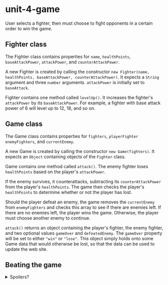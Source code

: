 # unit-4-game
User selects a fighter, then must choose to fight opponents in a certain order to win the game.

## Fighter class
The Fighter class contains properties for `name`, `healthPoints`, `baseAttackPower`, `attackPower`, and `counterAttackPower`.

A new Fighter is created by calling the constructor `new Fighter(name, healthPoints, baseAttackPower, counterAttackPower)`. It expects a `String` argument and three `number` arguments. `attackPower` is initially set to `baseAttack`. 

Fighter contains one method called `levelUp()`. It increases the fighter's `attackPower` by its `baseAttackPower`. For example, a fighter with base attack power of 6 will level up to 12, 18, and so on.

## Game class
The Game class contains properties for `fighters`, `playerFighter` `enemyFighters`, and `currentEnemy`.

A new Game is created by calling the constructor `new Game(fighters)`. It expects an `Object` containing objects of the `Fighter` class.

Game contains one method called `attack()`. The enemy fighter loses `healthPoints` based on the player's `attackPower`. 

If the enemy survives, it counterattacks, subtracting its `counterAttackPower` from the player's `healthPoints`. The game then checks the player's `healthPoints` to determine whether or not the player has lost.

Should the player defeat an enemy, the game removes the `currentEnemy` from `enemyFighters` and checks this array to see if there are enemies left. If there are no enemies left, the player wins the game. Otherwise, the player must choose another enemy to continue.

`attack()` returns an object containing the player's fighter, the enemy fighter, and two optional values `gameOver` and `defeatedEnemy`. The `gameOver` property will be set to either `"win"` or `"lose"`. This object simply holds onto some Game data that would otherwise be lost, so that the data can be used to update the web site.

## Beating the game
<details>
<summary>Spoilers?</summary>
The strategy for beating the game is simple. You must fight enemies in order of ascending `counterAttackPower` so that you can level up your own `attackPower` to minimize the attacks you take from the harder hitting fighters.
</details>